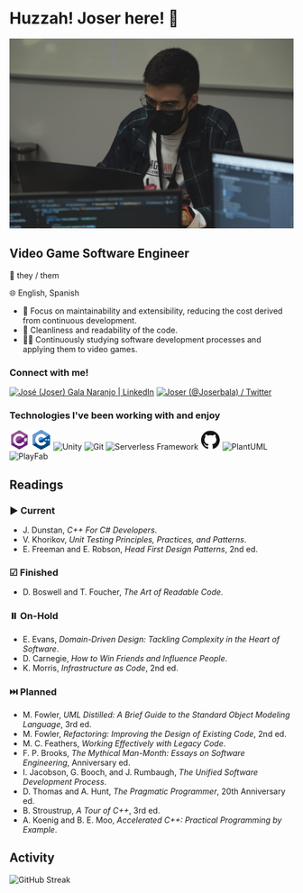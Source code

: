 # Huzzah! Joser here! 🙌

![Me at MálagaJam Weekend 13!](./images/me_at_mjw13.jpg "Me at MálagaJam Weekend 13!")

## Video Game Software Engineer

🌈 they / them

🌐 English, Spanish

- 🌟 Focus on maintainability and extensibility, reducing the cost derived from continuous development.
- 📑 Cleanliness and readability of the code.
- 👩‍🔧 Continuously studying software development processes and applying them to video games.

### Connect with me!

[<img title="LinkedIn" alt="José (Joser) Gala Naranjo | LinkedIn" height="30px"  src="https://upload.wikimedia.org/wikipedia/commons/8/81/LinkedIn_icon.svg"/>][linkedin]
[<img title="Twitter" alt="Joser (@Joserbala) / Twitter" height="30px" src="https://upload.wikimedia.org/wikipedia/commons/6/6f/Logo_of_Twitter.svg"/>][twitter]

[linkedin]: https://www.linkedin.com/in/joserbala/
[twitter]: https://twitter.com/Joserbala

### Technologies I've been working with and enjoy

<p>
  <img title="C#" alt="C#" height="35px" src="https://raw.githubusercontent.com/devicons/devicon/master/icons/csharp/csharp-original.svg"/>
  <img title="C++" alt="C++" height="35px" src="https://raw.githubusercontent.com/devicons/devicon/master/icons/cplusplus/cplusplus-original.svg"/>
  <img title="Unity" alt="Unity" height="35px" src="https://i.redd.it/tu3gt6ysfxq71.png"/>
  <img title="Git" alt="Git" height="35px" src="https://www.vectorlogo.zone/logos/git-scm/git-scm-icon.svg"/>
  <img title="Serverless Framework" alt="Serverless Framework" height="35px" src="https://gitlab.com/uploads/-/system/project/avatar/15112583/serverless_framework.png"/>
  <img title="GitHub" alt="GitHub" height="35px" src="https://raw.githubusercontent.com/devicons/devicon/2ae2a900d2f041da66e950e4d48052658d850630/icons/github/github-original.svg"/>
  <img title="PlantUML" alt="PlantUML" height="35px" src="https://plugins.jetbrains.com/files/7017/122599/icon/pluginIcon.svg"/>
  <img title="PlayFab" alt="PlayFab" height="35px" src="https://www.nuget.org/profiles/PlayFab/avatar"/>
</p>

## Readings

### ▶️ Current

- J. Dunstan, *C++ For C# Developers*.
- V. Khorikov, *Unit Testing Principles, Practices, and Patterns*.
- E. Freeman and E. Robson, *Head First Design Patterns*, 2nd ed.

### ☑ Finished

- D. Boswell and T. Foucher, *The Art of Readable Code*.

### ⏸️ On-Hold

- E. Evans, *Domain-Driven Design: Tackling Complexity in the Heart of Software*.
- D. Carnegie, *How to Win Friends and Influence People*.
- K. Morris, *Infrastructure as Code*, 2nd ed.

### ⏭️ Planned

- M. Fowler, *UML Distilled: A Brief Guide to the Standard Object Modeling Language*, 3rd ed.
- M. Fowler, *Refactoring: Improving the Design of Existing Code*, 2nd ed.
- M. C. Feathers, *Working Effectively with Legacy Code*.
- F. P. Brooks, *The Mythical Man-Month: Essays on Software Engineering*, Anniversary ed.
- I. Jacobson, G. Booch, and J. Rumbaugh, *The Unified Software Development Process*.
- D. Thomas and A. Hunt, *The Pragmatic Programmer*, 20th Anniversary ed.
- B. Stroustrup, *A Tour of C++*, 3rd ed.
- A. Koenig and B. E. Moo, *Accelerated C++: Practical Programming by Example*.

## Activity

![GitHub Streak](http://github-readme-streak-stats.herokuapp.com?user=Joserbala&theme=tokyonight&hide_border=true&date_format=j%20M%5B%20Y%5D)
